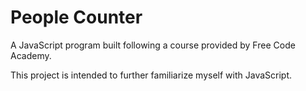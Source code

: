 # People Counter
A JavaScript program built following a course provided by Free Code Academy.

This project is intended to further familiarize myself with JavaScript. 
